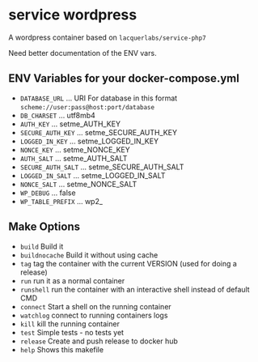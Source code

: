# service wordpress

A wordpress container based on `lacquerlabs/service-php7`

Need better documentation of the ENV vars.

## ENV Variables for your docker-compose.yml
* `DATABASE_URL` ... URI For database in this format `scheme://user:pass@host:port/database`
* `DB_CHARSET` ... utf8mb4
* `AUTH_KEY` ... setme_AUTH_KEY
* `SECURE_AUTH_KEY` ... setme_SECURE_AUTH_KEY
* `LOGGED_IN_KEY` ... setme_LOGGED_IN_KEY
* `NONCE_KEY` ... setme_NONCE_KEY
* `AUTH_SALT` ... setme_AUTH_SALT
* `SECURE_AUTH_SALT` ... setme_SECURE_AUTH_SALT
* `LOGGED_IN_SALT` ... setme_LOGGED_IN_SALT
* `NONCE_SALT` ... setme_NONCE_SALT
* `WP_DEBUG` ... false
* `WP_TABLE_PREFIX` ... wp2_

## Make Options
* `build` Build it
* `buildnocache` Build it without using cache
* `tag` tag the container with the current VERSION (used for doing a release)
* `run` run it as a normal container
* `runshell` run the container with an interactive shell instead of default CMD
* `connect` Start a shell on the running container
* `watchlog` connect to running containers logs
* `kill` kill the running container
* `test` Simple tests - no tests yet
* `release` Create and push release to docker hub
* `help` Shows this makefile
